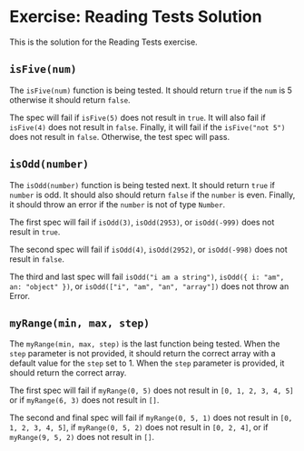 # Exercise: Reading Tests Solution

This is the solution for the Reading Tests exercise.

## `isFive(num)`

The `isFive(num)` function is being tested. It should return `true` if the `num`
is 5 otherwise it should return `false`.

The spec will fail if `isFive(5)` does not result in `true`. It will also fail
if `isFive(4)` does not result in `false`. Finally, it will fail if the
`isFive("not 5")` does not result in `false`. Otherwise, the test spec will
pass.

## `isOdd(number)`

The `isOdd(number)` function is being tested next. It should return `true` if
`number` is odd. It should also should return `false` if the `number` is even.
Finally, it should throw an error if the `number` is not of type `Number`.

The first spec will fail if `isOdd(3)`, `isOdd(2953)`, or `isOdd(-999)` does not
result in `true`.

The second spec will fail if `isOdd(4)`, `isOdd(2952)`, or `isOdd(-998)` does
not result in `false`.

The third and last spec will fail `isOdd("i am a string")`,
`isOdd({ i: "am", an: "object" })`, or `isOdd(["i", "am", "an", "array"])` does
not throw an Error.

## `myRange(min, max, step)`

The `myRange(min, max, step)` is the last function being tested. When the `step`
parameter is not provided, it should return the correct array with a default
value for the `step` set to 1. When the `step` parameter is provided, it should
return the correct array.

The first spec will fail if `myRange(0, 5)` does not result in
`[0, 1, 2, 3, 4, 5]` or if `myRange(6, 3)` does not result in `[]`.

The second and final spec will fail if `myRange(0, 5, 1)` does not result in
`[0, 1, 2, 3, 4, 5]`, if `myRange(0, 5, 2)` does not result in `[0, 2, 4]`, or
if `myRange(9, 5, 2)` does not result in `[]`.